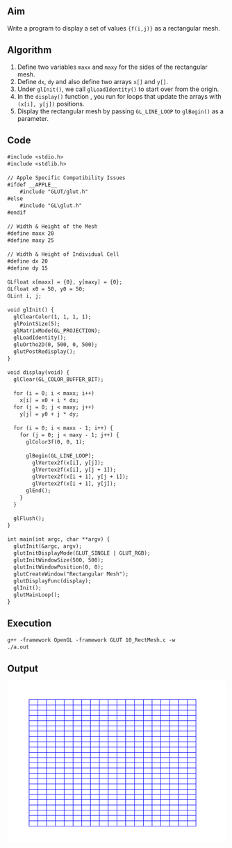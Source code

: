 ## Aim
Write a program to display a set of values `{f(i,j)}` as a rectangular mesh.

## Algorithm
1. Define two variables `maxx` and `maxy` for the sides of the rectangular mesh.
2. Define `dx`, `dy` and also define two arrays `x[]` and `y[]`.
3. Under `glInit()`, we call `glLoadIdentity()` to start over from the origin.
4. In the `display()` function , you run for loops that update the arrays with `(x[i], y[j])` positions.
5. Display the rectangular mesh by passing `GL_LINE_LOOP` to `glBegin()` as a parameter.

## Code
```
#include <stdio.h>
#include <stdlib.h>

// Apple Specific Compatibility Issues
#ifdef __APPLE__
	#include "GLUT/glut.h"
#else
	#include "GL\glut.h"
#endif

// Width & Height of the Mesh
#define maxx 20
#define maxy 25

// Width & Height of Individual Cell
#define dx 20
#define dy 15

GLfloat x[maxx] = {0}, y[maxy] = {0};
GLfloat x0 = 50, y0 = 50;
GLint i, j;

void glInit() {
  glClearColor(1, 1, 1, 1);
  glPointSize(5);
  glMatrixMode(GL_PROJECTION);
  glLoadIdentity();
  gluOrtho2D(0, 500, 0, 500);
  glutPostRedisplay();
}

void display(void) {
  glClear(GL_COLOR_BUFFER_BIT);

  for (i = 0; i < maxx; i++)
    x[i] = x0 + i * dx;
  for (j = 0; j < maxy; j++)
    y[j] = y0 + j * dy;

  for (i = 0; i < maxx - 1; i++) {
    for (j = 0; j < maxy - 1; j++) {
      glColor3f(0, 0, 1);

      glBegin(GL_LINE_LOOP);
        glVertex2f(x[i], y[j]);
        glVertex2f(x[i], y[j + 1]);
        glVertex2f(x[i + 1], y[j + 1]);
        glVertex2f(x[i + 1], y[j]);
      glEnd();
    }
  }

  glFlush();
}

int main(int argc, char **argv) {
  glutInit(&argc, argv);
  glutInitDisplayMode(GLUT_SINGLE | GLUT_RGB);
  glutInitWindowSize(500, 500);
  glutInitWindowPosition(0, 0);
  glutCreateWindow("Rectangular Mesh");
  glutDisplayFunc(display);
  glInit();
  glutMainLoop();
}
```

## Execution
```
g++ -framework OpenGL -framework GLUT 10_RectMesh.c -w
./a.out
```

## Output
![RectMesh](RectMesh-Output.png)
